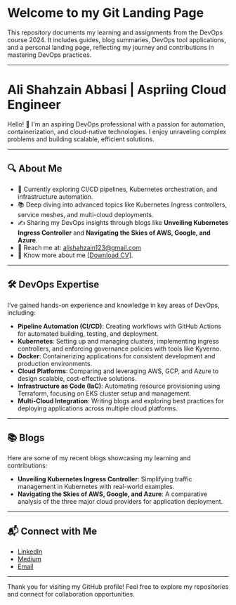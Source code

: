 # Welcome to my Git Landing Page
This repository documents my learning and assignments from the DevOps course 2024. It includes guides, blog summaries, DevOps tool applications, and a personal landing page, reflecting my journey and contributions in mastering DevOps practices.

---

# Ali Shahzain Abbasi | Aspriing Cloud Engineer

Hello! 👋 I'm an aspiring DevOps professional with a passion for automation, containerization, and cloud-native technologies. I enjoy unraveling complex problems and building scalable, efficient solutions.

---

## 🔍 About Me
- 🌟 Currently exploring CI/CD pipelines, Kubernetes orchestration, and infrastructure automation.
- 📚 Deep diving into advanced topics like Kubernetes Ingress controllers, service meshes, and multi-cloud deployments.
- ✍️ Sharing my DevOps insights through blogs like **Unveiling Kubernetes Ingress Controller** and **Navigating the Skies of AWS, Google, and Azure**.
- 📧 Reach me at: alishahzain123@gmail.com
- 🔗 Know more about me [[Download CV]](https://github.com/Lord-darkking/Devops-course-2024-/blob/61c130d22ede571343cbbbfff8e194caf1d9a628/cv/Ali%20Shahzain%20CV.pdf).

---

## 🛠️ DevOps Expertise

I’ve gained hands-on experience and knowledge in key areas of DevOps, including:

- **Pipeline Automation (CI/CD)**: Creating workflows with GitHub Actions for automated building, testing, and deployment.
- **Kubernetes**: Setting up and managing clusters, implementing ingress controllers, and enforcing governance policies with tools like Kyverno.
- **Docker**: Containerizing applications for consistent development and production environments.
- **Cloud Platforms**: Comparing and leveraging AWS, GCP, and Azure to design scalable, cost-effective solutions.
- **Infrastructure as Code (IaC)**: Automating resource provisioning using Terraform, focusing on EKS cluster setup and management.
- **Multi-Cloud Integration**: Writing blogs and exploring best practices for deploying applications across multiple cloud platforms.

---

## 📚 Blogs
Here are some of my recent blogs showcasing my learning and contributions:
- **Unveiling Kubernetes Ingress Controller**: Simplifying traffic management in Kubernetes with real-world examples.
- **Navigating the Skies of AWS, Google, and Azure**: A comparative analysis of the three major cloud providers for application deployment.

---

## 📬 Connect with Me
- [LinkedIn](https://www.linkedin.com/in/ali-abbasi-b62b15246/) 
- [Medium](https://medium.com/@alishahzain123)  
- [Email](mailto:alishahzain123@gmail.com)

---

Thank you for visiting my GitHub profile! Feel free to explore my repositories and connect for collaboration opportunities.
